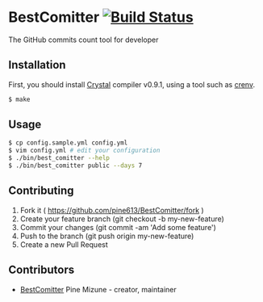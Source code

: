 # BestComitter [![Build Status](https://travis-ci.org/pine613/BestCommiter.svg)](https://travis-ci.org/pine613/BestCommiter)

The GitHub commits count tool for developer

## Installation
First, you should install [Crystal](http://crystal-lang.org/) compiler v0.9.1, using a tool such as [crenv](https://github.com/pine613/crenv).

```sh
$ make
```

## Usage

```sh
$ cp config.sample.yml config.yml
$ vim config.yml # edit your configuration
$ ./bin/best_comitter --help
$ ./bin/best_comitter public --days 7
```

## Contributing

1. Fork it ( https://github.com/pine613/BestComitter/fork )
2. Create your feature branch (git checkout -b my-new-feature)
3. Commit your changes (git commit -am 'Add some feature')
4. Push to the branch (git push origin my-new-feature)
5. Create a new Pull Request

## Contributors

- [BestComitter](https://github.com/BestComitter) Pine Mizune - creator, maintainer
